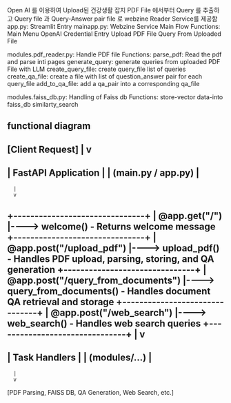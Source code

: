 Open AI 를 이용하여 Upload된 건강생활 잡지 PDF File 에서부터 Query 를 추출하고 Query file 과 Query-Answer pair file 로 webzine Reader Service를 제공함
app.py:  Streamlit Entry
mainapp.py:  Webzine Service Main Flow 
  Functions: Main Menu
    OpenAI Credential Entry
    Upload PDF File
    Query From Uploaded File

modules.pdf_reader.py: Handle PDF file
  Functions:
    parse_pdf: Read the pdf and parse inti pages
    generate_query: generate queries from uploaded PDF File with LLM
    create_query_file: create query_file list of queries
    create_qa_file: create a file with list of question_answer pair for each query_file
    add_to_qa_file: add a qa_pair into a corresponding qa_file

modules.faiss_db.py: Handling of Faiss db
  Functions:
     store-vector data-into faiss_db
     similarty_search

## functional diagram
[Client Request]
      |
      v
--------------------------
| FastAPI Application    |
| (main.py / app.py)     |
--------------------------
      |
      v
+-------------------------------+
| @app.get("/")                 |----> welcome() - Returns welcome message
+-------------------------------+
| @app.post("/upload_pdf")      |----> upload_pdf() - Handles PDF upload, parsing, storing, and QA generation
+-------------------------------+
| @app.post("/query_from_documents") |----> query_from_documents() - Handles document QA retrieval and storage
+-------------------------------+
| @app.post("/web_search")      |----> web_search() - Handles web search queries
+-------------------------------+
      |
      v
--------------------------
|   Task Handlers         |
| (modules/...)           |
--------------------------
      |
      v
[PDF Parsing, FAISS DB, QA Generation, Web Search, etc.]